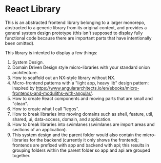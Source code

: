 # React Library

This is an abstracted frontend library belonging to a larger monorepo, abstracted to a generic library from its original context, and provides a general system design prototype (this isn't supposed to display fully functional code because there are important parts that have intentionally been omitted).

This library is intented to display a few things:

1. System Design.
2. Domain Driven Design style micro-libraries with your standard onion architecture.
3. How to scaffold out an NX-style library without NX.
4. Micro-frontend patterns with a "light app, heavy lib" design pattern: inspired by https://www.angulararchitects.io/en/ebooks/micro-frontends-and-moduliths-with-angular/.
5. How to create React components and moving parts that are small and "clean".
6. How to create what I call "legos".
7. How to break libraries into moving domains such as shell, feature, util, shared, ui, data-access, domain, and application.
8. How to break libraries into swimlanes (swimlanes are import areas and sections of an application).
9. This system design and the parent folder would also contain the micro-libraries for the backend (currently it only shows the frontend); frontends are prefixed with app and backend with api; this results in grouping folders within the parent folder so app and api are grouped together.

